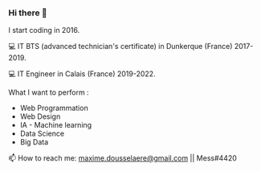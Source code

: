 ### Hi there 👋

I start coding in 2016.

💻 IT BTS (advanced technician's certificate) in Dunkerque (France) 2017-2019. 

💻 IT Engineer in Calais (France) 2019-2022. 

What I want to perform : 
  * Web Programmation
  * Web Design
  * IA - Machine learning
  * Data Science
  * Big Data


📫 How to reach me: maxime.dousselaere@gmail.com || Mess#4420

